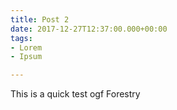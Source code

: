 ```yaml
---
title: Post 2
date: 2017-12-27T12:37:00.000+00:00
tags:
- Lorem
- Ipsum

---
```

This is a quick test ogf Forestry
